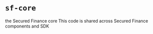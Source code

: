 # `sf-core`

the Secured Finance core
This code is shared across Secured Finance components and SDK
